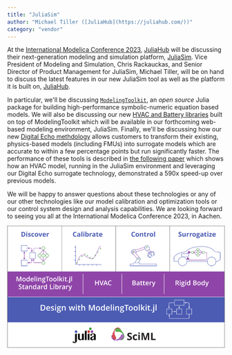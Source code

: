 ```yaml
---
title: "JuliaSim"
author: "Michael Tiller ([JuliaHub](https://juliahub.com/))"
category: "vendor"
---
```


At the [International Modelica Conference
2023](https://2023.international.conference.modelica.org/),
[JuliaHub](https://juliahub.com) will be discussing their next-generation
modeling and simulation platform,
[JuliaSim](https://juliahub.com/products/juliasim/). Vice President of Modeling
and Simulation, Chris Rackauckas, and Senior Director of Product Management for
JuliaSim, Michael Tiller, will be on hand to discuss the latest features in our
new JuliaSim tool as well as the platform it is built on, [JuliaHub](https://juliahub.com).

In particular, we'll be discussing
[`ModelingToolkit`](https://docs.sciml.ai/ModelingToolkit/dev/), an *open
source* Julia package for building high-performance symbolic-numeric equation
based models.  We will also be discussing our new [HVAC and Battery
libraries](https://help.juliahub.com/juliasim/stable/?_gl=1*1yf078s*_ga*MTU5NjU5MDY5Mi4xNjkzNTcwMzY3*_ga_8FC7JQQLXX*MTY5NDgwNzIyNS4xNC4xLjE2OTQ4MDg5MjkuMC4wLjA.#Pre-Built-Model-Libraries)
built on top of ModelingToolkit which will be available in our
forthcoming web-based modeling environment, JuliaSim.  Finally, we'll be
discussing how our new [Digital Echo
methdology](https://help.juliahub.com/juliasimdigitalecho/stable/?_gl=1*6aga0j*_ga*MTU5NjU5MDY5Mi4xNjkzNTcwMzY3*_ga_8FC7JQQLXX*MTY5NDgwNzIyNS4xNC4xLjE2OTQ4MDkzMTYuMC4wLjA.)
allows customers to transform their existing, physics-based models (including
FMUs) into surrogate models which are accurate to within a few percentage points
but run significantly faster.  The performance of these tools is described in
[the following paper](https://arxiv.org/abs/2103.05244) which shows how an HVAC
model, running in the JuliaSim environment and leveraging our Digital Echo
surrogate technology, demonstrated a 590x speed-up over previous models.

We will be happy to answer questions about these technologies or any of our other technologies like our model calibration and optimization tools or our control system design and analysis capabilities.  We are looking forward to seeing you all at the International Modelica Conference 2023, in Aachen.

![JuliaSim Architecture](./juliasim_architecture.png)
